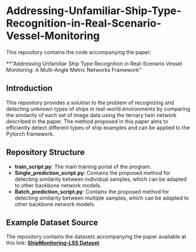 # Addressing-Unfamiliar-Ship-Type-Recognition-in-Real-Scenario-Vessel-Monitoring

This repository contains the code accompanying the paper:

**"Addressing Unfamiliar Ship Type Recognition in Real-Scenario Vessel Monitoring: A Multi-Angle Metric Networks Framework"

## Introduction

This repository provides a solution to the problem of recognizing and detecting unknown types of ships in real-world environments by comparing the similarity of each set of image data using the ternary twin network described in the paper. The method proposed in this paper aims to efficiently detect different types of ship examples and can be applied to the Pytorch framework.

## Repository Structure

- **train_script.py**: The main training portal of the program.
- **Single_prediction_script.py**: Contains the proposed method for detecting similarity between individual samples, which can be adapted to other backbone network models.
- **Batch_prediction_script.py**: Contains the proposed method for detecting similarity between multiple samples, which can be adapted to other backbone network models.

## Example Dataset Source

The repository contains the datasets accompanying the paper available at this link: **[ShipMonitoring-LSS Dataset](https://doi.org/10.6084/m9.figshare.27874146)**.
